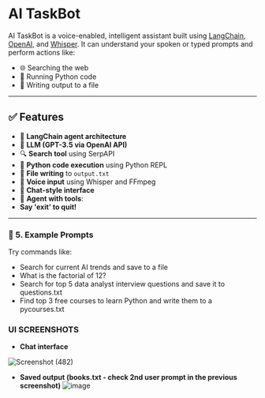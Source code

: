 # AI TaskBot

AI TaskBot is a voice-enabled, intelligent assistant built using [LangChain](https://github.com/langchain-ai/langchain), [OpenAI](https://platform.openai.com/), and [Whisper](https://github.com/openai/whisper). It can understand your spoken or typed prompts and perform actions like:

- 🌐 Searching the web
- 🧮 Running Python code
- 📝 Writing output to a file

---

## ✅ Features

- 🔗 **LangChain agent architecture**
- 🧠 **LLM (GPT-3.5 via OpenAI API)**
- 🔍 **Search tool** using SerpAPI 
- 🧮 **Python code execution** using Python REPL
- 📝 **File writing** to `output.txt`
- 🎤 **Voice input** using Whisper and FFmpeg
- 💬 **Chat-style interface**
- 🔧 **Agent with tools**:
-  **Say 'exit' to quit!**
---


### 💬 5. Example Prompts

Try commands like:
- Search for current AI trends and save to a file
- What is the factorial of 12?
- Search for top 5 data analyst interview questions and save it to questions.txt
- Find top 3 free courses to learn Python and write them to a pycourses.txt


### UI SCREENSHOTS

- **Chat interface**
  
![Screenshot (482)](https://github.com/user-attachments/assets/8ec29e3b-6b86-4aba-99b5-ac63c9294e22)

- **Saved output (books.txt - check 2nd user prompt in the previous screenshot)**
![image](https://github.com/user-attachments/assets/c638488c-4c6a-4b10-b1a3-aadfde59d394)









